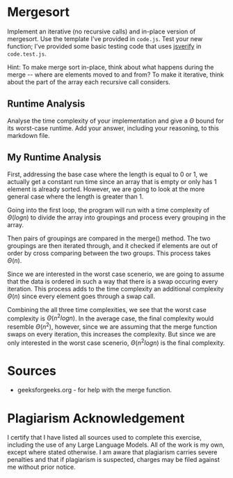 # Mergesort

Implement an iterative (no recursive calls) and in-place version of mergesort.
Use the template I've provided in `code.js`. Test your new function; I've
provided some basic testing code that uses
[jsverify](https://jsverify.github.io/) in `code.test.js`.

Hint: To make merge sort in-place, think about what happens during the merge --
where are elements moved to and from? To make it iterative, think about the
part of the array each recursive call considers.

## Runtime Analysis

Analyse the time complexity of your implementation and give a $\Theta$ bound for
its worst-case runtime. Add your answer, including your reasoning, to this
markdown file.


## My Runtime Analysis

First, addressing the base case where the length is equal to 0 or 1, we actually get a 
constant run time since an array that is empty or only has 1 element is already sorted. 
However, we are going to look at the more general case where the length is greater than 1.

Going into the first loop, the program will run with a time complexity of $\Theta(logn)$ to 
divide the array into groupings and process every grouping in the array.

Then pairs of groupings are compared in the merge() method. The two groupings are then 
iterated through, and it checked if elements are out of order by cross comparing between the 
two groups. This process takes $\Theta(n)$. 

Since we are interested in the worst case scenerio, we are going to assume that the data is 
ordered in such a way that there is a swap occuring every iteration. This process adds to the 
time complexity an additional complexity $\Theta(n)$ since every element goes through
a swap call.

Combining the all three time complexities, we see that the worst case complexity is 
$\Theta(n^2logn)$. In the average case, the final complexity would resemble $\Theta(n^2)$, 
however, since we are assuming that the merge function swaps on every iteration, this 
increases the complexity. But since we are only interested in the worst case scenerio, 
$\Theta(n^2logn)$ is the final complexity.

# Sources

- geeksforgeeks.org - for help with the merge function. 


# Plagiarism Acknowledgement

I certify that I have listed all sources used to complete this exercise, 
including the use of any Large Language Models. All of the work is my own, 
except where stated otherwise. I am aware that plagiarism carries severe 
penalties and that if plagiarism is suspected, charges may be filed against 
me without prior notice.